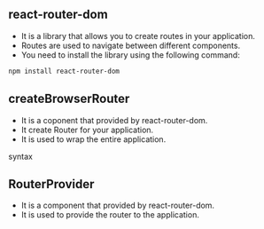 ## react-router-dom
- It is a library that allows you to create routes in your application.
- Routes are used to navigate between different components.
- You need to install the library using the following command:
```bash
npm install react-router-dom
```

## createBrowserRouter
- It is a coponent that provided by react-router-dom.
- It create Router for your application.
- It is used to wrap the entire application.

syntax
## RouterProvider
- It is a component that provided by react-router-dom.
- It is used to provide the router to the application.